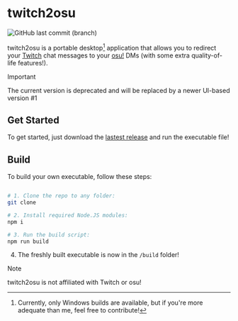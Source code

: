 # twitch2osu

![GitHub last commit (branch)](https://img.shields.io/github/last-commit/notiriscent/twitch2osu/main)

twitch2osu is a portable desktop[^1] application that allows you to redirect your [Twitch](https://twitch.tv) chat messages to your [osu!](https://osu.ppy.sh/home) DMs (with some extra quality-of-life features!).

> [!IMPORTANT]
> The current version is deprecated and will be replaced by a newer UI-based version #1

## Get Started

To get started, just download the [lastest release](https://github.com/notiriscent/twitch2osu/releases) and run the executable file!

## Build

To build your own executable, follow these steps:
```bash

# 1. Clone the repo to any folder:
git clone

# 2. Install required Node.JS modules:
npm i

# 3. Run the build script:
npm run build
```

4. The freshly built executable is now in the `/build` folder!

> [!NOTE]
> twitch2osu is not affiliated with Twitch or osu!

[^1]: Currently, only Windows builds are available, but if you're more adequate than me, feel free to contribute!


